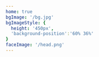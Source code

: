 ```yaml
---
home: true
bgImage: '/bg.jpg'
bgImageStyle: {
  height: '450px',
  'background-position':'60% 36%'
}
faceImage: '/head.png'
---
```


